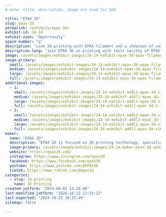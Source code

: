 ```yaml
---
# note: title, description, image are used for SEO

title: "EPAX 3D"
slug: epax-3d
permalink: /exhibits/epax-3d/
exhibit-id: 24-14
exhibit-zone: "Opportunity"
space-number: "p"
description: "Live 3D-printing with EPAX filament and a showcase of cool filament and resin prints. Shop & watch!"
description-long: "Join EPAX 3D in printing with their variety of EPAX filaments: Fast PLA+, Fast PETG, Magic Silk PLA, and more! EPAX 3D is showcasing various prints made with their premium 3D printing materials and resin printers. Come see articulated 3D-printed creatures, detailed miniatures, and maybe pick up a few for yourself! "
image: /assets/images/exhibit-images/24-14-exhibit-epax-3d-epax-filament-photo-large.png
image-primary: 
  small: /assets/images/exhibit-images/24-14-exhibit-epax-3d-epax-filament-photo-small.png
  medium: /assets/images/exhibit-images/24-14-exhibit-epax-3d-epax-filament-photo-medium.png
  large: /assets/images/exhibit-images/24-14-exhibit-epax-3d-epax-filament-photo-large.png
  full: /assets/images/exhibit-images/24-14-exhibit-epax-3d-epax-filament-photo-full.png
additional-images: 
  - 1:
    small: /assets/images/exhibit-images/24-14-exhibit-addl1-epax-3d-1-small.jpg
    medium: /assets/images/exhibit-images/24-14-exhibit-addl1-epax-3d-1-medium.jpg
    large: /assets/images/exhibit-images/24-14-exhibit-addl1-epax-3d-1-large.jpg
    full: /assets/images/exhibit-images/24-14-exhibit-addl1-epax-3d-1-full.jpg
  - 2:
    small: /assets/images/exhibit-images/24-14-exhibit-addl2-epax-3d-x160-small.jpg
    medium: /assets/images/exhibit-images/24-14-exhibit-addl2-epax-3d-x160-medium.jpg
    large: /assets/images/exhibit-images/24-14-exhibit-addl2-epax-3d-x160-large.jpg
    full: /assets/images/exhibit-images/24-14-exhibit-addl2-epax-3d-x160-full.jpg
maker: 
  name: "EPAX 3D"
  description: "EPAX 3D is focused on 3D printing technology, specializing in premium 3D printing materials and resin printers. They prioritize quality, reliability, and exceptional customer service, and their mission is to provide dependable printers and essential consumables to businesses and hobbyists."
  image-primary: /assets/images/exhibit-images/24-14-maker-epax-3d-epax-3d-black-logo-medium.png
  website: https://epax3d.com/
  instagram: https://www.instagram.com/epax3d
  facebook: https://www.facebook.com/epax3d
  youtube: https://www.youtube.com/@EPAX3D
  tiktok: https://www.tiktok.com/@epax3d
categories: 
  - slug: 3d-printing
    name: 3D Printing
created-jotform: "2024-08-01 13:18:40"
last-modified-jotform: "2024-10-22 22:33:22"
last-exported: "2024-10-25 16:32:49"
sitemap: false

---
```

